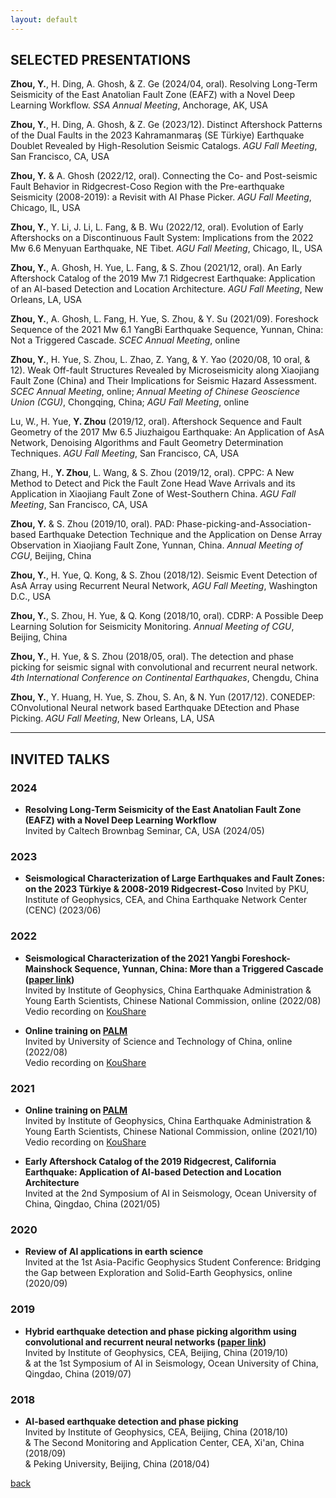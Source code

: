 ```yaml
---
layout: default
---
```

## SELECTED PRESENTATIONS  
**Zhou, Y.**, H. Ding, A. Ghosh, & Z. Ge (2024/04, oral). Resolving Long-Term Seismicity of the East Anatolian Fault Zone (EAFZ) with a Novel Deep Learning Workflow. *SSA Annual Meeting*, Anchorage, AK, USA  

**Zhou, Y.**, H. Ding, A. Ghosh, & Z. Ge (2023/12). Distinct Aftershock Patterns of the Dual Faults in the 2023 Kahramanmaraş (SE Türkiye) Earthquake Doublet Revealed by High-Resolution Seismic Catalogs. *AGU Fall Meeting*, San Francisco, CA, USA  

**Zhou, Y.** & A. Ghosh (2022/12, oral). Connecting the Co- and Post-seismic Fault Behavior in Ridgecrest-Coso Region with the Pre-earthquake Seismicity (2008-2019): a Revisit with AI Phase Picker. *AGU Fall Meeting*, Chicago, IL, USA  

**Zhou, Y.**, Y. Li, J. Li, L. Fang, & B. Wu (2022/12, oral). Evolution of Early Aftershocks on a Discontinuous Fault System: Implications from the 2022 Mw 6.6 Menyuan Earthquake, NE Tibet. *AGU Fall Meeting*, Chicago, IL, USA  

**Zhou, Y.**, A. Ghosh, H. Yue, L. Fang, & S. Zhou (2021/12, oral). An Early Aftershock Catalog of the 2019 Mw 7.1 Ridgecrest Earthquake: Application of an AI-based Detection and Location Architecture. *AGU Fall Meeting*, New Orleans, LA, USA  

**Zhou, Y.**, A. Ghosh, L. Fang, H. Yue, S. Zhou, & Y. Su (2021/09). Foreshock Sequence of the 2021 Mw 6.1 YangBi Earthquake Sequence, Yunnan, China: Not a Triggered Cascade. *SCEC Annual Meeting*, online  

**Zhou, Y.**, H. Yue, S. Zhou, L. Zhao, Z. Yang, & Y. Yao (2020/08, 10 oral, & 12). Weak Off-fault Structures Revealed by Microseismicity along Xiaojiang Fault Zone (China) and Their Implications for Seismic Hazard Assessment. *SCEC Annual Meeting*, online; *Annual Meeting of Chinese Geoscience Union (CGU)*, Chongqing, China; *AGU Fall Meeting*, online  

Lu, W., H. Yue, **Y. Zhou** (2019/12, oral). Aftershock Sequence and Fault Geometry of the 2017 Mw 6.5 Jiuzhaigou Earthquake: An Application of AsA Network, Denoising Algorithms and Fault Geometry Determination Techniques. *AGU Fall Meeting*, San Francisco, CA, USA  

Zhang, H., **Y. Zhou**, L. Wang, & S. Zhou (2019/12, oral). CPPC: A New Method to Detect and Pick the Fault Zone Head Wave Arrivals and its Application in Xiaojiang Fault Zone of West-Southern China. *AGU Fall Meeting*, San Francisco, CA, USA  

**Zhou, Y.** & S. Zhou (2019/10, oral). PAD: Phase-picking-and-Association-based Earthquake Detection Technique and the Application on Dense Array Observation in Xiaojiang Fault Zone, Yunnan, China. *Annual Meeting of CGU*, Beijing, China  

**Zhou, Y.**, H. Yue, Q. Kong, & S. Zhou (2018/12). Seismic Event Detection of AsA Array using Recurrent Neural Network, *AGU Fall Meeting*, Washington D.C., USA  

**Zhou, Y.**, S. Zhou, H. Yue, & Q. Kong (2018/10, oral). CDRP: A Possible Deep Learning Solution for Seismicity Monitoring. *Annual Meeting of CGU*, Beijing, China  

**Zhou, Y.**, H. Yue, & S. Zhou (2018/05, oral). The detection and phase picking for seismic signal with convolutional and recurrent neural network. *4th International Conference on Continental Earthquakes*, Chengdu, China  

**Zhou, Y.**, Y. Huang, H. Yue, S. Zhou, S. An, & N. Yun (2017/12). CONEDEP: COnvolutional Neural network based Earthquake DEtection and Phase Picking. *AGU Fall Meeting*, New Orleans, LA, USA  

* * *
## INVITED TALKS

### 2024  
- **Resolving Long-Term Seismicity of the East Anatolian Fault Zone (EAFZ) with a Novel Deep Learning Workflow**  
    Invited by Caltech Brownbag Seminar, CA, USA (2024/05)  
    
### 2023  
- **Seismological Characterization of Large Earthquakes and Fault Zones: on the 2023 Türkiye & 2008-2019 Ridgecrest-Coso**
    Invited by PKU, Institute of Geophysics, CEA, and China Earthquake Network Center (CENC) (2023/06)

### 2022
- **Seismological Characterization of the 2021 Yangbi Foreshock-Mainshock Sequence, Yunnan, China: More than a Triggered Cascade ([paper link](10.1029/2022JB024534))**  
    Invited by Institute of Geophysics, China Earthquake Administration & Young Earth Scientists, Chinese National Commission, online (2022/08)  
    Vedio recording on [KouShare](https://www.koushare.com/video/videodetail/32234)  

- **Online training on [PALM](https://doi.org/10.1785/0220210111)**  
    Invited by University of Science and Technology of China, online (2022/08)  
    Vedio recording on [KouShare](https://www.koushare.com/video/videodetail/31656)

### 2021
- **Online training on [PALM](https://doi.org/10.1785/0220210111)**  
    Invited by Institute of Geophysics, China Earthquake Administration & Young Earth Scientists, Chinese National Commission, online (2021/10)  
    Vedio recording on [KouShare](https://www.koushare.com/lives/room/549779)  

- **Early Aftershock Catalog of the 2019 Ridgecrest, California Earthquake: Application of AI-based Detection and Location Architecture**  
    Invited at the 2nd Symposium of AI in Seismology, Ocean University of China, Qingdao, China (2021/05)  

### 2020
- **Review of AI applications in earth science**  
    Invited at the 1st Asia-Pacific Geophysics Student Conference: Bridging the Gap between Exploration and Solid-Earth Geophysics, online (2020/09)  

### 2019
- **Hybrid earthquake detection and phase picking algorithm using convolutional and recurrent neural networks ([paper link](https://doi.org/10.1785/0220180319))**  
    Invited by Institute of Geophysics, CEA, Beijing, China (2019/10)  
    & at the 1st Symposium of AI in Seismology, Ocean University of China, Qingdao, China (2019/07)  

### 2018
- **AI-based earthquake detection and phase picking**  
    Invited by Institute of Geophysics, CEA, Beijing, China (2018/10)  
    & The Second Monitoring and Application Center, CEA, Xi'an, China (2018/09)  
    & Peking University, Beijing, China (2018/04)  

[back](./)